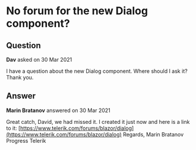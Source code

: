 # No forum for the new Dialog component?

## Question

**Dav** asked on 30 Mar 2021

I have a question about the new Dialog component. Where should I ask it? Thank you.

## Answer

**Marin Bratanov** answered on 30 Mar 2021

Great catch, David, we had missed it. I created it just now and here is a link to it: [https://www.telerik.com/forums/blazor/dialog](https://www.telerik.com/forums/blazor/dialog) Regards, Marin Bratanov Progress Telerik
